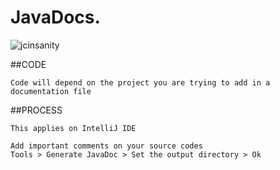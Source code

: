 # JavaDocs.

![jcinsanity](Screenshot001.png)

##CODE

~~~
Code will depend on the project you are trying to add in a documentation file
~~~

##PROCESS

~~~
This applies on IntelliJ IDE

Add important comments on your source codes
Tools > Generate JavaDoc > Set the output directory > Ok
~~~
